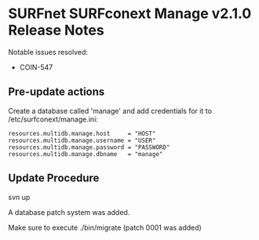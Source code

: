 # SURFnet SURFconext Manage v2.1.0 Release Notes #

Notable issues resolved:
* COIN-547

Pre-update actions
------------------

Create a database called 'manage' and add credentials for it
to /etc/surfconext/manage.ini:

    resources.multidb.manage.host     = "HOST"
    resources.multidb.manage.username = "USER"
    resources.multidb.manage.password = "PASSWORD"
    resources.multidb.manage.dbname   = "manage"

Update Procedure
----------------

svn up

A database patch system was added.

Make sure to execute ./bin/migrate (patch 0001 was added)
